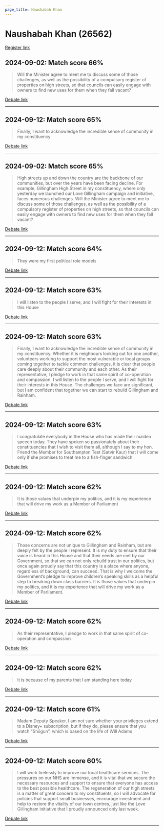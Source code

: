 ```yaml
---
page_title: Naushabah Khan
---
```


# Naushabah Khan  (26562)

[Register link](https://www.theyworkforyou.com/mp/26562/register)



## 2024-09-02: Match score 66%

>Will the Minister agree to meet me to discuss some of those challenges, as well as the possibility of a compulsory register of properties on high streets, so that councils can easily engage with owners to find new uses for them when they fall vacant?

[Debate link](https://www.theyworkforyou.com/debates/?id=2024-09-02a.3.1) 

---



## 2024-09-12: Match score 65%

>Finally, I want to acknowledge the incredible sense of community in my constituency

[Debate link](https://www.theyworkforyou.com/debates/?id=2024-09-12b.1049.0) 

---



## 2024-09-02: Match score 65%

>High streets up and down the country are the backbone of our communities, but over the years have been facing decline. For example, Gillingham High Street in my constituency, where only yesterday we launched our Love Gillingham campaign and initiative, faces numerous challenges. Will the Minister agree to meet me to discuss some of those challenges, as well as the possibility of a compulsory register of properties on high streets, so that councils can easily engage with owners to find new uses for them when they fall vacant?

[Debate link](https://www.theyworkforyou.com/debates/?id=2024-09-02a.3.1) 

---



## 2024-09-12: Match score 64%

>They were my first political role models

[Debate link](https://www.theyworkforyou.com/debates/?id=2024-09-12b.1049.0) 

---



## 2024-09-12: Match score 63%

>I will listen to the people I serve, and I will fight for their interests in this House

[Debate link](https://www.theyworkforyou.com/debates/?id=2024-09-12b.1049.0) 

---



## 2024-09-12: Match score 63%

>Finally, I want to acknowledge the incredible sense of community in my constituency. Whether it is neighbours looking out for one another, volunteers working to support the most vulnerable or local groups coming together to tackle common challenges, it is clear that people care deeply about their community and each other. As their representative, I pledge to work in that same spirit of co-operation and compassion. I will listen to the people I serve, and I will fight for their interests in this House. The challenges we face are significant, but I am confident that together we can start to rebuild Gillingham and Rainham.

[Debate link](https://www.theyworkforyou.com/debates/?id=2024-09-12b.1049.0) 

---



## 2024-09-12: Match score 63%

>I congratulate everybody in the House who has made their maiden speech today. They have spoken so passionately about their constituencies that I wish to visit them all, although I say to my hon. Friend the Member for Southampton Test (Satvir Kaur) that I will come only if she promises to treat me to a fish-finger sandwich.

[Debate link](https://www.theyworkforyou.com/debates/?id=2024-09-12b.1049.0) 

---



## 2024-09-12: Match score 62%

>It is those values that underpin my politics, and it is my experience that will drive my work as a Member of Parliament

[Debate link](https://www.theyworkforyou.com/debates/?id=2024-09-12b.1049.0) 

---



## 2024-09-12: Match score 62%

>Those concerns are not unique to Gillingham and Rainham, but are deeply felt by the people I represent. It is my duty to ensure that their voice is heard in this House and that their needs are met by our Government, so that we can not only rebuild trust in our politics, but once again proudly say that this country is a place where anyone, regardless of background, can succeed. That is why I welcome the Government’s pledge to improve children’s speaking skills as a helpful step to breaking down class barriers. It is those values that underpin my politics, and it is my experience that will drive my work as a Member of Parliament.

[Debate link](https://www.theyworkforyou.com/debates/?id=2024-09-12b.1049.0) 

---



## 2024-09-12: Match score 62%

>As their representative, I pledge to work in that same spirit of co-operation and compassion

[Debate link](https://www.theyworkforyou.com/debates/?id=2024-09-12b.1049.0) 

---



## 2024-09-12: Match score 62%

>It is because of my parents that I am standing here today

[Debate link](https://www.theyworkforyou.com/debates/?id=2024-09-12b.1049.0) 

---



## 2024-09-12: Match score 61%

>Madam Deputy Speaker, I am not sure whether your privileges extend to a Disney+ subscription, but if they do, please ensure that you watch “Shōgun”, which is based on the life of Will Adams

[Debate link](https://www.theyworkforyou.com/debates/?id=2024-09-12b.1049.0) 

---



## 2024-09-12: Match score 60%

>I will work tirelessly to improve our local healthcare services. The pressures on our NHS are immense, and it is vital that we secure the necessary resources and support to ensure that everyone has access to the best possible healthcare. The regeneration of our high streets is a matter of great concern to my constituents, so I will advocate for policies that support small businesses, encourage investment and help to restore the vitality of our town centres, just like the Love Gillingham initiative that I proudly announced only last week.

[Debate link](https://www.theyworkforyou.com/debates/?id=2024-09-12b.1049.0) 

---


